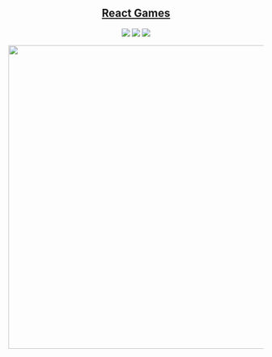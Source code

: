 <section align="center">
<h1><a href="https://react-games-2ewio6fib-iamdennshi.vercel.app">React Games</a></h1>
<p><img src="https://img.shields.io/badge/React-php.svg?style=flat-square&logo=react&logoColor=61DAFB&color=333&longCache=true"/>            <img src="https://img.shields.io/badge/SCSS-php.svg?style=flat-square&logo=sass&logoColor=CC6699&color=333&longCache=true"/>  <img src="https://img.shields.io/badge/React%20Router-php.svg?style=flat-square&logo=reactrouter&logoColor=CA4245&color=333&longCache=true"/></p>
<img style="width:600px;" src="https://github.com/iamdennshi/react-games/assets/89966869/8333b44f-4237-4cf9-b3ce-fe0166c4497e">
</section>

